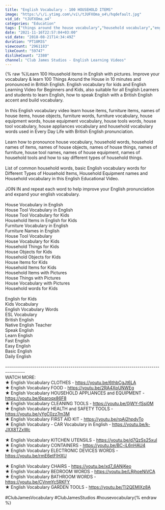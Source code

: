 ```yaml
---
title: "English Vocabulary - 100 HOUSEHOLD ITEMS"
image: "https:\/\/i.ytimg.com\/vi\/tJUFXOma_o4\/hqdefault.jpg"
vid_id: "tJUFXOma_o4"
categories: "Education"
tags: ["things around the house vocabulary","household vocabulary","english vocabulary words"]
date: "2021-11-16T22:57:04+03:00"
vid_date: "2018-08-21T14:34:49Z"
duration: "PT10M3S"
viewcount: "2961183"
likeCount: "59747"
dislikeCount: "2380"
channel: "Club James Studios - English Learning Videos"
---
```

{% raw %}Learn 100 Household items in English with pictures. Improve your vocabulary &amp; learn 100 Things Around the House in 10 minutes and pronounced in British English. English vocabulary for kids and English Learning Video for Beginners and Kids, also suitable for all English Learners and students to learn English, how to speak English with a British English accent and build vocabulary.<br /><br />In this English vocabulary video learn house items, furniture items, names of house items, house objects, furniture words, furniture vocabulary, house equipment words, house equipment vocabulary, house tools words, house tool vocabulary, house appliances vocabulary and household vocabulary words used in Every Day Life with British English pronunciation. <br /><br />Learn how to pronounce house vocabulary, household words, household names of items, names of house objects, names of house things, names of furniture, house tool names, names of house equipment, names of household tools and how to say different types of household things.<br /><br />List of common household words, basic English vocabulary words for Different Types of Household Items, Household Equipment names and Household vocabulary in this English Educational Video.<br /><br />JOIN IN and repeat each word to help improve your English pronunciation and expand your english vocabulary.<br /><br />House Vocabulary in English<br />House Tool Vocabulary in English<br />House Tool Vocabulary for Kids<br />Household Items in English for Kids<br />Furniture Vocabulary in English<br />Furniture Names in English<br />House Tool Vocabulary<br />House Vocabulary for Kids<br />Household Things for Kids<br />House Objects for Kids<br />Household Objects for Kids<br />House Items for Kids<br />Household Items for Kids<br />Household Items with Pictures<br />House Things with Pictures<br />House Vocabulary with Pictures<br />Household words for Kids<br /><br />English for Kids<br />Kids Vocabulary<br />English Vocabulary Words<br />ESL Vocabulary<br />British English<br />Native English Teacher<br />Speak English<br />Learn English<br />Fast English<br />Easy English<br />Basic English<br />Daily English<br /><br />---------------------------------------------------------------------------------------- <br />WATCH MORE:<br />★ English Vocabulary CLOTHES - <a rel="nofollow" target="blank" href="https://youtu.be/6thbCgJt6LA">https://youtu.be/6thbCgJt6LA</a><br />★ English Vocabulary FOOD - <a rel="nofollow" target="blank" href="https://youtu.be/2RA4XpUNWEg">https://youtu.be/2RA4XpUNWEg</a><br />★ English Vocabulary HOUSEHOLD APPLIANCES and EQUIPMENT - <a rel="nofollow" target="blank" href="https://youtu.be/6paroqx86F8">https://youtu.be/6paroqx86F8</a><br />★ English Vocabulary CLEANING TOOLS - <a rel="nofollow" target="blank" href="https://youtu.be/0jWY-fSsi0M">https://youtu.be/0jWY-fSsi0M</a><br />★ English Vocabulary HEALTH and SAFETY TOOLS - <a rel="nofollow" target="blank" href="https://youtu.be/yYgC0zz7m3M">https://youtu.be/yYgC0zz7m3M</a><br />★ English Vocabulary FIRST AID KIT - <a rel="nofollow" target="blank" href="https://youtu.be/rpAi2hpdvTo">https://youtu.be/rpAi2hpdvTo</a><br />★ English Vocabulary - CAR Vocabulary in English - <a rel="nofollow" target="blank" href="https://youtu.be/k-JXX8TZxWc">https://youtu.be/k-JXX8TZxWc</a><br /><br />★ English Vocabulary KITCHEN UTENSILS - <a rel="nofollow" target="blank" href="https://youtu.be/d7QzSs25xuI">https://youtu.be/d7QzSs25xuI</a><br />★ English Vocabulary CONTAINERS - <a rel="nofollow" target="blank" href="https://youtu.be/BC-iL6nHAU4">https://youtu.be/BC-iL6nHAU4</a><br />★ English Vocabulary ELECTRONIC DEVICES WORDS - <a rel="nofollow" target="blank" href="https://youtu.be/rmE6etFIHXU">https://youtu.be/rmE6etFIHXU</a><br /><br />★ English Vocabulary CHAIRS - <a rel="nofollow" target="blank" href="https://youtu.be/xd7_6ANjKeo">https://youtu.be/xd7_6ANjKeo</a><br />★ English Vocabulary BEDROOM WORDS - <a rel="nofollow" target="blank" href="https://youtu.be/LRjhoeNiVCA">https://youtu.be/LRjhoeNiVCA</a><br />★ English Vocabulary BATHROOM WORDS - <a rel="nofollow" target="blank" href="https://youtu.be/CVnmYc5RKFY">https://youtu.be/CVnmYc5RKFY</a><br />★ English Vocabulary GARDEN TOOLS - <a rel="nofollow" target="blank" href="https://youtu.be/Tl2QEMlXz8A">https://youtu.be/Tl2QEMlXz8A</a><br /><br />#ClubJamesVocabulary #ClubJamesStudios #housevocabulary{% endraw %}
